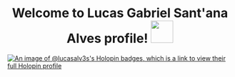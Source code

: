 <h1 align="center">
  Welcome to Lucas Gabriel Sant'ana Alves profile!
  <img src="https://media.giphy.com/media/hvRJCLFzcasrR4ia7z/giphy.gif" width="50">
</h1>

[![An image of @lucasalv3s's Holopin badges, which is a link to view their full Holopin profile](https://holopin.me/lucasalv3s)](https://holopin.io/@lucasalv3s)
